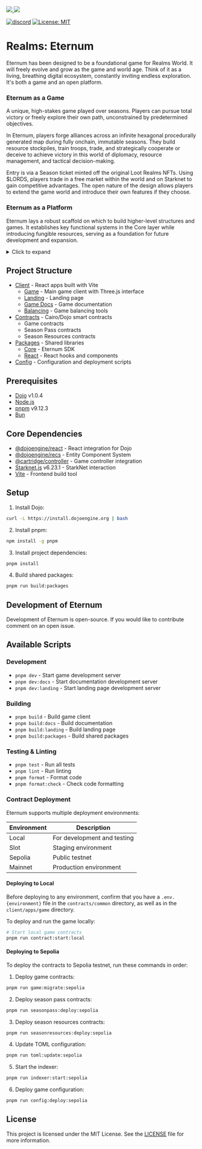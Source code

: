 <a href="https://twitter.com/lootrealms">
<img src="https://img.shields.io/twitter/follow/lootrealms?style=social"/>
</a>
<a href="https://twitter.com/BibliothecaDAO">
<img src="https://img.shields.io/twitter/follow/BibliothecaDAO?style=social"/>
</a>

[![discord](https://img.shields.io/badge/join-bibliothecadao-black?logo=discord&logoColor=white)](https://discord.gg/realmsworld)
[![License: MIT](https://img.shields.io/badge/License-MIT-blue.svg)](https://opensource.org/licenses/MIT)

# Realms: Eternum

Eternum has been designed to be a foundational game for Realms World. It will freely evolve and grow as the game and
world age. Think of it as a living, breathing digital ecosystem, constantly inviting endless exploration. It's both a
game and an open platform.

### Eternum as a Game

A unique, high-stakes game played over seasons. Players can pursue total victory or freely explore their own path,
unconstrained by predetermined objectives.

In Eternum, players forge alliances across an infinite hexagonal procedurally generated map during fully onchain,
immutable seasons. They build resource stockpiles, train troops, trade, and strategically cooperate or deceive to
achieve victory in this world of diplomacy, resource management, and tactical decision-making.

Entry is via a Season ticket minted off the original Loot Realms NFTs. Using $LORDS, players trade in a free market
within the world and on Starknet to gain competitive advantages. The open nature of the design allows players to extend
the game world and introduce their own features if they choose.

### Eternum as a Platform

Eternum lays a robust scaffold on which to build higher-level structures and games. It establishes key functional
systems in the Core layer while introducing fungible resources, serving as a foundation for future development and
expansion.

<details>
<summary> Click to expand</summary>

### Open World Philosophy

Emphasizing the concept of a truly Autonomous World is pivotal. In our vision, it must embody two key characteristics:
radical openness and persistence. But what exactly does this entail? Let's delve into both theoretical and mechanical
perspectives.

From a theoretical standpoint, radical openness signifies an inclusive world accessible to everyone. This openness
transcends traditional barriers - there are no gatekeepers, no singular entities exerting control. Instead, it's a space
where anyone can contribute, build, and actively participate without restrictions.

Mechanically, radical openness is reflected in the flexibility and adaptability of the world's underlying structures.
The contracts that define this world are not rigid; they are designed to be extended, forked, and maintained by anyone
with the willingness and capability to do so.

Envision Eternum as akin to the original cellular structure in a primordial soup. Over time, this basic form dissolves,
giving rise to a more complex organism. Eternum is the genesis, the starting point from which an intricate and expansive
world emerges, constantly evolving and reshaping itself in response to the contributions and interactions of its
inhabitants.

</details>

## Project Structure

- [Client](./client) - React apps built with Vite
  - [Game](./client/apps/game) - Main game client with Three.js interface
  - [Landing](./client/apps/landing) - Landing page
  - [Game Docs](./client/apps/game-docs) - Game documentation
  - [Balancing](./client/apps/balancing) - Game balancing tools
- [Contracts](./contracts) - Cairo/Dojo smart contracts
  - Game contracts
  - Season Pass contracts
  - Season Resources contracts
- [Packages](./packages) - Shared libraries
  - [Core](./packages/core) - Eternum SDK
  - [React](./packages/react) - React hooks and components
- [Config](./config) - Configuration and deployment scripts

## Prerequisites

- [Dojo](https://book.dojoengine.org) v1.0.4
- [Node.js](https://nodejs.org/)
- [pnpm](https://pnpm.io/) v9.12.3
- [Bun](https://bun.sh/)

## Core Dependencies

- [@dojoengine/react](https://www.npmjs.com/package/@dojoengine/react) - React integration for Dojo
- [@dojoengine/recs](https://www.npmjs.com/package/@dojoengine/recs) - Entity Component System
- [@cartridge/controller](https://www.npmjs.com/package/@cartridge/controller) - Game controller integration
- [Starknet.js](https://www.npmjs.com/package/starknet) v6.23.1 - StarkNet interaction
- [Vite](https://vitejs.dev/) - Frontend build tool

## Setup

1. Install Dojo:

```bash
curl -L https://install.dojoengine.org | bash
```

2. Install pnpm:

```bash
npm install -g pnpm
```

3. Install project dependencies:

```bash
pnpm install
```

4. Build shared packages:

```bash
pnpm run build:packages
```

## Development of Eternum

Development of Eternum is open-source. If you would like to contribute comment on an open issue.

## Available Scripts

### Development

- `pnpm dev` - Start game development server
- `pnpm dev:docs` - Start documentation development server
- `pnpm dev:landing` - Start landing page development server

### Building

- `pnpm build` - Build game client
- `pnpm build:docs` - Build documentation
- `pnpm build:landing` - Build landing page
- `pnpm build:packages` - Build shared packages

### Testing & Linting

- `pnpm test` - Run all tests
- `pnpm lint` - Run linting
- `pnpm format` - Format code
- `pnpm format:check` - Check code formatting

### Contract Deployment

Eternum supports multiple deployment environments:

| Environment | Description                 |
| ----------- | --------------------------- |
| Local       | For development and testing |
| Slot        | Staging environment         |
| Sepolia     | Public testnet              |
| Mainnet     | Production environment      |

#### Deploying to Local

Before deploying to any environment, confirm that you have a `.env.{environment}` file in the `contracts/common`
directory, as well as in the `client/apps/game` directory. <br>

To deploy and run the game locally:

```bash
# Start local game contracts
pnpm run contract:start:local
```

#### Deploying to Sepolia

To deploy the contracts to Sepolia testnet, run these commands in order:

1. Deploy game contracts:

```bash
pnpm run game:migrate:sepolia
```

2. Deploy season pass contracts:

```bash
pnpm run seasonpass:deploy:sepolia
```

3. Deploy season resources contracts:

```bash
pnpm run seasonresources:deploy:sepolia
```

4. Update TOML configuration:

```bash
pnpm run toml:update:sepolia
```

5. Start the indexer:

```bash
pnpm run indexer:start:sepolia
```

6. Deploy game configuration:

```bash
pnpm run config:deploy:sepolia
```

## License

This project is licensed under the MIT License. See the [LICENSE](LICENSE) file for more information.
